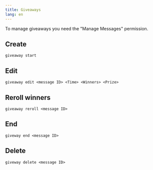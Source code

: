 ```yaml
---
title: Giveaways
lang: en
---
```


To manage giveaways you need the "Manage Messages" permission.

## Create

`giveaway start`

## Edit

`giveaway edit <message ID> <Time> <Winners> <Prize>`

## Reroll winners

`giveaway reroll <message ID>`

## End

`giveway end <message ID>`

## Delete

`giveway delete <message ID>`
